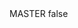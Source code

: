 <?xml version="1.0" encoding="UTF-8"?>
<CustomMetadata xmlns="http://soap.sforce.com/2006/04/metadata">
    <label>MASTER</label>
    <protected>false</protected>
</CustomMetadata>
